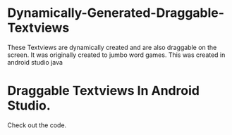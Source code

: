 # Dynamically-Generated-Draggable-Textviews
These Textviews are dynamically created and are also draggable on the screen. It was originally created to jumbo word games. This was created in android studio java

# Draggable Textviews In Android Studio.
Check out the code.
